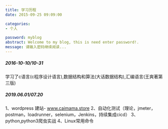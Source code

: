 ```yaml
---
title: 学习历程
date: 2015-09-25 09:09:00

categories:
- 个人

password: myblog
abstract: Welcome to my blog, this is need enter password!.
message: 请输入密码继续阅读...
---
```


##### 2016-10-10/10-31
学习了c语言(c程序设计语言),数据结构和算法(大话数据结构),汇编语言(王爽著第三版)


##### 2019.06.01/07.20

1、wordpress 建站- www.caimama.store
2、自动化测试（理论，jmeter，postman，loadrunner，selenium，Jenkins，持续集成cicd）
3、python,python3爬虫实战
4、Linux常用命令

          
   